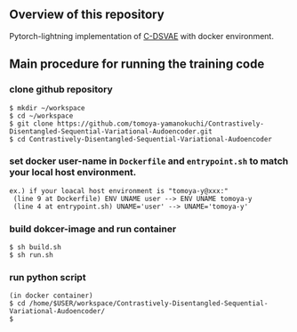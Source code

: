Overview of this repository
-----------------------
Pytorch-lightning implementation of [C-DSVAE](https://github.com/JunwenBai/C-DSVAE) with docker environment.




Main procedure for running the training code
-----------------------

### clone github repository
```
$ mkdir ~/workspace
$ cd ~/workspace
$ git clone https://github.com/tomoya-yamanokuchi/Contrastively-Disentangled-Sequential-Variational-Audoencoder.git
$ cd Contrastively-Disentangled-Sequential-Variational-Audoencoder
```

### set docker user-name in `Dockerfile` and `entrypoint.sh` to match your local host environment.
```
ex.) if your loacal host environment is "tomoya-y@xxx:"
 (line 9 at Dockerfile) ENV UNAME user --> ENV UNAME tomoya-y
 (line 4 at entrypoint.sh) UNAME='user' --> UNAME='tomoya-y'
```

### build dokcer-image and run container
```
$ sh build.sh
$ sh run.sh
```

### run python script
```
(in docker container)
$ cd /home/$USER/workspace/Contrastively-Disentangled-Sequential-Variational-Audoencoder/
$
```